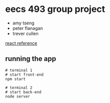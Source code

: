 # eecs 493 group project

- amy tseng
- peter flanagan
- trever cullen

[react reference](https://github.com/facebookincubator/create-react-app/blob/master/packages/react-scripts/template/README.md)

## running the app

```
# terminal 1
# start front-end
npm start

# terminal 2
# start back-end
node server
```
